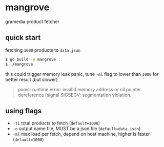 # mangrove
gramedia product fetcher

## quick start
fetching `1000` products to `data.json`
```sh
$ go build -o mangrove .
$ ./mangrove
```
this could trigger memory leak panic, tune `-ml` flag to lower than `1000` for better result (but slower)

> panic: runtime error: invalid memory address or nil pointer dereference [signal SIGSEGV: segmentation violation.
## using flags
- `-ti` total products to fetch (`default=1000`)
- `-o` output name file, MUST be a json file (`default=data.json`)
- `-ml` max load per fetch, depend on host machine, higher is faster (`default=1000`)
